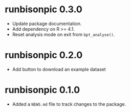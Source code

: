 <!-- NEWS.md is maintained by https://fledge.cynkra.com, contributors should not edit this file -->

# runbisonpic 0.3.0

- Update package documentation.
- Add dependency on R >= 4.1.
- Reset analysis mode on exit from `bpt_analyse()`.

# runbisonpic 0.2.0

- Add button to download an example dataset

# runbisonpic 0.1.0

- Added a `NEWS.md` file to track changes to the package.
